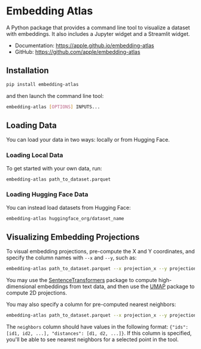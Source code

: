 # Embedding Atlas

A Python package that provides a command line tool to visualize a dataset with embeddings. It also includes a Jupyter widget and a Streamlit widget.

- Documentation: https://apple.github.io/embedding-atlas
- GitHub: https://github.com/apple/embedding-atlas

## Installation

```bash
pip install embedding-atlas
```

and then launch the command line tool:

```bash
embedding-atlas [OPTIONS] INPUTS...
```

## Loading Data

You can load your data in two ways: locally or from Hugging Face.

### Loading Local Data

To get started with your own data, run:

```bash
embedding-atlas path_to_dataset.parquet
```

### Loading Hugging Face Data

You can instead load datasets from Hugging Face:

```bash
embedding-atlas huggingface_org/dataset_name
```

## Visualizing Embedding Projections

To visual embedding projections, pre-compute the X and Y coordinates, and specify the column names with `--x` and `--y`, such as:

```bash
embedding-atlas path_to_dataset.parquet --x projection_x --y projection_y
```

You may use the [SentenceTransformers](https://sbert.net/) package to compute high-dimensional embeddings from text data, and then use the [UMAP](https://umap-learn.readthedocs.io/en/latest/index.html) package to compute 2D projections.

You may also specify a column for pre-computed nearest neighbors:

```bash
embedding-atlas path_to_dataset.parquet --x projection_x --y projection_y --neighbors neighbors
```

The `neighbors` column should have values in the following format: `{"ids": [id1, id2, ...], "distances": [d1, d2, ...]}`.
If this column is specified, you'll be able to see nearest neighbors for a selected point in the tool.

